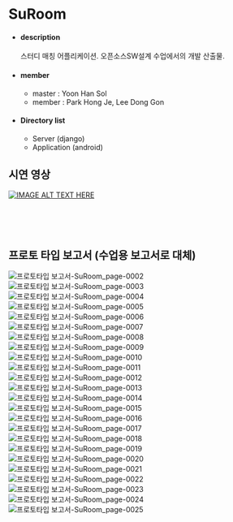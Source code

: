 # SuRoom

- #### description
  스터디 매칭 어플리케이션. 오픈소스SW설계 수업에서의 개발 산출물.

- #### member
  - master : Yoon Han Sol
  - member : Park Hong Je, Lee Dong Gon

- #### Directory list
  - Server (django)
  - Application (android)

## 시연 영상

[![IMAGE ALT TEXT HERE](https://img.youtube.com/vi/oZTlpe2u0iE/0.jpg)](https://youtu.be/oZTlpe2u0iE)

<br/>
<br/>
<br/>

## 프로토 타입 보고서 (수업용 보고서로 대체)

![프로토타입 보고서-SuRoom_page-0002](https://user-images.githubusercontent.com/24651852/73862500-febcf980-4881-11ea-8147-299c883bc84e.jpg)
![프로토타입 보고서-SuRoom_page-0003](https://user-images.githubusercontent.com/24651852/73862504-0086bd00-4882-11ea-996b-b35920eb96a1.jpg)
![프로토타입 보고서-SuRoom_page-0004](https://user-images.githubusercontent.com/24651852/73862505-0086bd00-4882-11ea-953f-43f91f2bdb43.jpg)
![프로토타입 보고서-SuRoom_page-0005](https://user-images.githubusercontent.com/24651852/73862507-011f5380-4882-11ea-9061-040194443d72.jpg)
![프로토타입 보고서-SuRoom_page-0006](https://user-images.githubusercontent.com/24651852/73862510-01b7ea00-4882-11ea-9660-a3826c6f4bfc.jpg)
![프로토타입 보고서-SuRoom_page-0007](https://user-images.githubusercontent.com/24651852/73862513-01b7ea00-4882-11ea-85e4-5710e6f15afa.jpg)
![프로토타입 보고서-SuRoom_page-0008](https://user-images.githubusercontent.com/24651852/73862514-02508080-4882-11ea-921b-5d06f0f4ae69.jpg)
![프로토타입 보고서-SuRoom_page-0009](https://user-images.githubusercontent.com/24651852/73862516-02e91700-4882-11ea-826b-e64514d828da.jpg)
![프로토타입 보고서-SuRoom_page-0010](https://user-images.githubusercontent.com/24651852/73862518-02e91700-4882-11ea-8c5d-1407d9ddffef.jpg)
![프로토타입 보고서-SuRoom_page-0011](https://user-images.githubusercontent.com/24651852/73862520-0381ad80-4882-11ea-9400-c597f414cf89.jpg)
![프로토타입 보고서-SuRoom_page-0012](https://user-images.githubusercontent.com/24651852/73862522-041a4400-4882-11ea-97c7-45fe668867e1.jpg)
![프로토타입 보고서-SuRoom_page-0013](https://user-images.githubusercontent.com/24651852/73862523-041a4400-4882-11ea-8690-d4a38128d660.jpg)
![프로토타입 보고서-SuRoom_page-0014](https://user-images.githubusercontent.com/24651852/73862525-04b2da80-4882-11ea-93dd-ffc83c96fe7e.jpg)
![프로토타입 보고서-SuRoom_page-0015](https://user-images.githubusercontent.com/24651852/73862528-054b7100-4882-11ea-85c1-656256c743f6.jpg)
![프로토타입 보고서-SuRoom_page-0016](https://user-images.githubusercontent.com/24651852/73862531-054b7100-4882-11ea-9d0e-a07db56c3e8c.jpg)
![프로토타입 보고서-SuRoom_page-0017](https://user-images.githubusercontent.com/24651852/73862534-05e40780-4882-11ea-9bf1-7bfbd5437840.jpg)
![프로토타입 보고서-SuRoom_page-0018](https://user-images.githubusercontent.com/24651852/73862537-067c9e00-4882-11ea-8290-f81c4018e8d0.jpg)
![프로토타입 보고서-SuRoom_page-0019](https://user-images.githubusercontent.com/24651852/73862538-067c9e00-4882-11ea-939e-2069a8dcc952.jpg)
![프로토타입 보고서-SuRoom_page-0020](https://user-images.githubusercontent.com/24651852/73862539-07153480-4882-11ea-990f-a9af2598c77a.jpg)
![프로토타입 보고서-SuRoom_page-0021](https://user-images.githubusercontent.com/24651852/73862542-07adcb00-4882-11ea-82a4-076d3554138c.jpg)
![프로토타입 보고서-SuRoom_page-0022](https://user-images.githubusercontent.com/24651852/73862543-08466180-4882-11ea-84fc-d6de0e081467.jpg)
![프로토타입 보고서-SuRoom_page-0023](https://user-images.githubusercontent.com/24651852/73862545-08def800-4882-11ea-9276-ea32e0882f47.jpg)
![프로토타입 보고서-SuRoom_page-0024](https://user-images.githubusercontent.com/24651852/73862547-09778e80-4882-11ea-8b34-79b6438d92ce.jpg)
![프로토타입 보고서-SuRoom_page-0025](https://user-images.githubusercontent.com/24651852/73862548-09778e80-4882-11ea-9d6c-4f7f7ab0878f.jpg)
